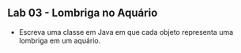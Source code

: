 ## Lab 03 - Lombriga no Aquário
 * Escreva uma classe em Java em que cada objeto representa uma lombriga em um aquário.
